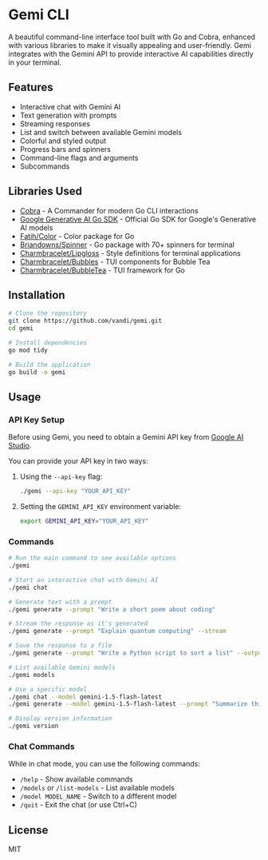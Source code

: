 # Gemi CLI

A beautiful command-line interface tool built with Go and Cobra, enhanced with various libraries to make it visually appealing and user-friendly. Gemi integrates with the Gemini API to provide interactive AI capabilities directly in your terminal.

## Features

- Interactive chat with Gemini AI
- Text generation with prompts
- Streaming responses
- List and switch between available Gemini models
- Colorful and styled output
- Progress bars and spinners
- Command-line flags and arguments
- Subcommands

## Libraries Used

- [Cobra](https://github.com/spf13/cobra) - A Commander for modern Go CLI interactions
- [Google Generative AI Go SDK](https://github.com/google/generative-ai-go) - Official Go SDK for Google's Generative AI models
- [Fatih/Color](https://github.com/fatih/color) - Color package for Go
- [Briandowns/Spinner](https://github.com/briandowns/spinner) - Go package with 70+ spinners for terminal
- [Charmbracelet/Lipgloss](https://github.com/charmbracelet/lipgloss) - Style definitions for terminal applications
- [Charmbracelet/Bubbles](https://github.com/charmbracelet/bubbles) - TUI components for Bubble Tea
- [Charmbracelet/BubbleTea](https://github.com/charmbracelet/bubbletea) - TUI framework for Go

## Installation

```bash
# Clone the repository
git clone https://github.com/vandi/gemi.git
cd gemi

# Install dependencies
go mod tidy

# Build the application
go build -o gemi
```

## Usage

### API Key Setup

Before using Gemi, you need to obtain a Gemini API key from [Google AI Studio](https://makersuite.google.com/app/apikey).

You can provide your API key in two ways:

1. Using the `--api-key` flag:
   ```bash
   ./gemi --api-key "YOUR_API_KEY"
   ```

2. Setting the `GEMINI_API_KEY` environment variable:
   ```bash
   export GEMINI_API_KEY="YOUR_API_KEY"
   ```

### Commands

```bash
# Run the main command to see available options
./gemi

# Start an interactive chat with Gemini AI
./gemi chat

# Generate text with a prompt
./gemi generate --prompt "Write a short poem about coding"

# Stream the response as it's generated
./gemi generate --prompt "Explain quantum computing" --stream

# Save the response to a file
./gemi generate --prompt "Write a Python script to sort a list" --output script.py

# List available Gemini models
./gemi models

# Use a specific model
./gemi chat --model gemini-1.5-flash-latest
./gemi generate --model gemini-1.5-flash-latest --prompt "Summarize this concept"

# Display version information
./gemi version
```

### Chat Commands

While in chat mode, you can use the following commands:

- `/help` - Show available commands
- `/models` or `/list-models` - List available models
- `/model MODEL_NAME` - Switch to a different model
- `/quit` - Exit the chat (or use Ctrl+C)

## License

MIT
